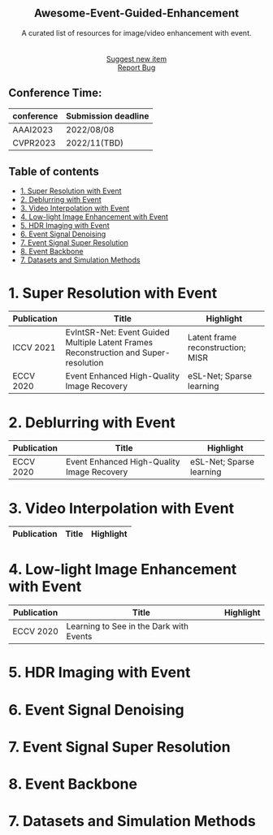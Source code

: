 <!--A curated list of resources for Image and Video Deblurring-->
<!-- PROJECT LOGO -->

<p align="center">
  <h2 align="center">Awesome-Event-Guided-Enhancement</h2>
  <p align="center">A curated list of resources for image/video enhancement with event.
    <br />
    <br />
    <br />
    <a href="https://github.com/yunfanLu/Awesome-Event-Guided-Enhancement/pulls/new">Suggest new item</a>
    <br />
    <a href="https://github.com/yunfanLu/Awesome-Event-Guided-Enhancement/issues/new">Report Bug</a>
  </p>
</p>

## Conference Time:
|conference|Submission deadline
|-        |-              |
|AAAI2023 | 2022/08/08    |
|CVPR2023 | 2022/11(TBD)  |

<h2>Table of contents</h2>

- [1. Super Resolution with Event](#1-super-resolution-with-event)
- [2. Deblurring with Event](#2-deblurring-with-event)
- [3. Video Interpolation with Event](#3-video-interpolation-with-event)
- [4. Low-light Image Enhancement with Event](#4-low-light-image-enhancement-with-event)
- [5. HDR Imaging with Event](#5-hdr-imaging-with-event)
- [6. Event Signal Denoising](#6-event-signal-denoising)
- [7. Event Signal Super Resolution](#7-event-signal-super-resolution)
- [8. Event Backbone](#8-event-backbone)
- [7. Datasets and Simulation Methods](#7-datasets-and-simulation-methods)

# 1. Super Resolution with Event

| Publication | Title | Highlight |
| - | - | - |
| ICCV 2021 | EvIntSR-Net: Event Guided Multiple Latent Frames Reconstruction and Super-resolution | Latent frame reconstruction; MISR |
| ECCV 2020 | Event Enhanced High-Quality Image Recovery | eSL-Net; Sparse learning|


# 2. Deblurring with Event

| Publication | Title | Highlight |
| - | - | - |
| ECCV 2020 | Event Enhanced High-Quality Image Recovery | eSL-Net; Sparse learning|

# 3. Video Interpolation with Event

| Publication | Title | Highlight |
| - | - | - |


# 4. Low-light Image Enhancement with Event

| Publication | Title | Highlight |
| - | - | - |
| ECCV 2020 | Learning to See in the Dark with Events | |

# 5. HDR Imaging with Event

# 6. Event Signal Denoising

# 7. Event Signal Super Resolution

# 8. Event Backbone

# 7. Datasets and Simulation Methods